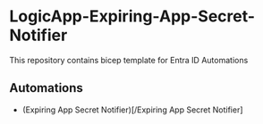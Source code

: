 # LogicApp-Expiring-App-Secret-Notifier
This repository contains bicep template for Entra ID Automations

## Automations
- (Expiring App Secret Notifier)[/Expiring App Secret Notifier]
